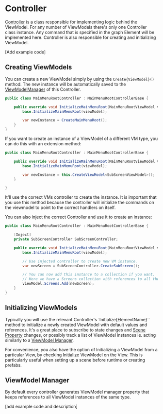 # Controller

[Controller](Controller) is a class responsible for implementing logic behind the ViewModel. For any number of ViewModels there's only one Controller class instance. Any command that is specified in the graph Element will be implemented here. Controller is also responsible for creating and initializing ViewModel.

[Add example code]

## Creating ViewModels

You can create a new ViewModel simply by using the `Create{ViewModel}()` method. The new instance will be automatically saved to the [ViewModelManager](viewmodel-manager.md) of this Controller.

```csharp
public class MainMenuRootController : MainMenuRootControllerBase {

    public override void InitializeMainMenuRoot(MainMenuRootViewModel viewModel) {
        base.InitializeMainMenuRoot(viewModel);

        var newInstance = CreateMainMenuRoot();
    }
}
```

If you want to create an instance of a ViewModel of a different VM type, you can do this with an extension method:

```csharp
public class MainMenuRootController : MainMenuRootControllerBase {

    public override void InitializeMainMenuRoot(MainMenuRootViewModel viewModel) {
        base.InitializeMainMenuRoot(viewModel);

        var newInstance = this.CreateViewModel<SubScreenViewModel>();
    }

}
```

It'll use the correct VMs controller to create the instance. It is important that you use this method because the controller will initialize the commands on the viewmodel to point to the correct handlers on itself.

You can also inject the correct Controller and use it to create an instance:

```csharp
public class MainMenuRootController : MainMenuRootControllerBase {

    [Inject]
    private SubScreenController SubScreenController;

    public override void InitializeMainMenuRoot(MainMenuRootViewModel viewModel) {
        base.InitializeMainMenuRoot(viewModel);

        // Use injected controller to create new VM instance.
        var newScreen = SubScreenController.CreateSubScreen();

        // You can now add this instance to a collection if you want.
        // Here we have a Screens collection with references to all the screens used in the game's main menu.
        viewModel.Screens.Add(newScreen);
    }
}
```

## Initializing ViewModels

Typically you will use the relevant Controller's `Initialize{ElementName}`` method to initialize a newly created ViewModel with default values and references. It's a great place to subscribe to state changes and [Scene Property](scene-properties.md) changes, or possibly track a list of ViewModel instances ie. acting similarly to a [ViewModel Manager](viewmodel-manager.md).

For convenience, you also have the option of Initializing a ViewModel from a particular View, by checking Initialize ViewModel on the View. This is particularly useful when setting up a scene before runtime or creating prefabs. 

## ViewModel Manager

By default every controller generates ViewModel manager property that keeps references to all ViewModel instances of the same type.

[add example code and description]
